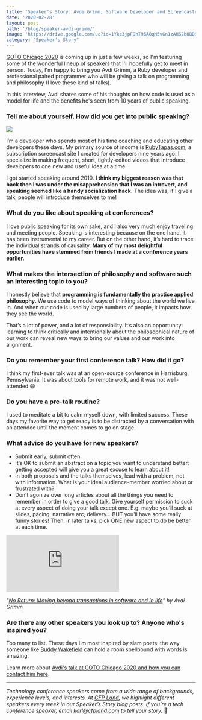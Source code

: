```yaml
---
title: 'Speaker’s Story: Avdi Grimm, Software Developer and Screencaster'
date: '2020-02-28'
layout: post
path: '/blog/speaker-avdi-grimm/'
image: 'https://drive.google.com/uc?id=1Yke3jpFDhT96A8qM5vGn1zAHS2bUBDSW'
category: "Speaker's Story"
---
```


[GOTO Chicago 2020](https://gotochgo.com/2020/) is coming up in just a few weeks, so I'm featuring some of the wonderful
lineup of speakers that I'll hopefully get to meet in person. Today, I'm happy to bring you Avdi Grimm,
a Ruby developer and professional paired programmer who will be giving a talk on programming and philosophy (I love these kind
of talks).

In this interview, Avdi shares some of his thoughts on how code is used as a model for life and the benefits he's seen
from 10 years of public speaking.

<!--more-->

### Tell me about yourself. How did you get into public speaking?

<img src="https://drive.google.com/uc?id=1Yke3jpFDhT96A8qM5vGn1zAHS2bUBDSW" class="right" />

I’m a developer who spends most of his time coaching and educating other developers these days. My primary source of income is [RubyTapas.com](https://www.rubytapas.com/), a subscription screencast site I created for developers nine years ago. I specialize in making frequent, short, tightly-edited videos that introduce developers to one new and useful idea at a time.

I got started speaking around 2010. **I think my biggest reason was that back then I was under the misapprehension that I was an introvert, and speaking seemed like a handy socialization hack.** The idea was, if I give a talk, people will introduce themselves to me!

### What do you like about speaking at conferences?

I love public speaking for its own sake, and I also very much enjoy traveling and meeting people. Speaking is interesting because on the one hand, it has been instrumental to my career. But on the other hand, it’s hard to trace the individual strands of causality. **Many of my most delightful opportunities have stemmed from friends I made at a conference years earlier.**

### What makes the intersection of philosophy and software such an interesting topic to you?

I honestly believe that **programming is fundamentally the practice applied philosophy.** We use code to model ways of thinking about the world we live in. And when our code is used by large numbers of people, it impacts how they see the world.

That’s a lot of power, and a lot of responsibility. It’s also an opportunity: learning to think critically and intentionally about the philosophical nature of our work can reveal new ways to bring our values and our work into alignment.

### Do you remember your first conference talk? How did it go?

I think my first-ever talk was at an open-source conference in Harrisburg, Pennsylvania. It was about tools for remote work, and it was not well-attended 😅

### Do you have a pre-talk routine?

I used to meditate a bit to calm myself down, with limited success. These days my favorite way to get ready is to be distracted by a conversation with an attendee until the moment comes to go on stage.

### What advice do you have for new speakers?

- Submit early, submit often.
- It’s OK to submit an abstract on a topic you want to understand better: getting accepted will give you a great excuse to learn about it!
- In both proposals and the talks themselves, lead with a problem, not with information. What is your ideal audience-member worried about or frustrated with?
- Don’t agonize over long articles about all the things you need to remember in order to give a good talk. Give yourself permission to suck at every aspect of doing your talk except one. E.g. maybe you’ll suck at slides, pacing, narrative arc, delivery… BUT you’ll have some really funny stories! Then, in later talks, pick ONE new aspect to do be better at each time.

<div class='embed-container'><iframe src='https://www.youtube.com/embed/k-Q_dXVQM1c' frameborder='0' allowfullscreen></iframe></div>

_"[No Return: Moving beyond transactions in software and in life](https://www.youtube.com/watch?v=k-Q_dXVQM1c)" by Avdi Grimm_

### Are there any other speakers you look up to? Anyone who's inspired you?

Too many to list. These days I’m most inspired by slam poets: the way someone like [Buddy Wakefield](https://www.youtube.com/watch?v=yfJG4Etbt4Y) can hold a room spellbound with words is amazing.

Learn more about [Avdi's talk at GOTO Chicago 2020 and how you can contact him here](https://gotochgo.com/2020/speakers/1288/avdi-grimm).

---

_Technology conference speakers come from a wide range of backgrounds, experience levels, and interests. At [CFP Land](https://www.cfpland.com/), we highlight different speakers every week in our Speaker’s Story blog posts. If you’re a tech conference speaker, email [karl@cfpland.com](mailto:karl@cfpland.com) to tell your story._ 💌
